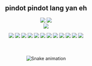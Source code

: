 <h2 align="center">pindot pindot lang yan eh</h2>
<div align="center">
  <img src="https://github-readme-stats.vercel.app/api?username=sudo-paoo&theme=dark&hide_border=false&include_all_commits=true&count_private=true">
  <img src="https://github-readme-streak-stats.herokuapp.com/?user=sudo-paoo&theme=dark&hide_border=false"><br>
  <img src="https://github-readme-stats.vercel.app/api/top-langs/?username=sudo-paoo&theme=dark&hide_border=false&include_all_commits=true&count_private=true&layout=compact">
</div>

<div>
  
</div>

<div align="center">
  <p align="center">
    <img src="https://img.shields.io/badge/html5-%23E34F26.svg?style=for-the-badge&logo=html5&logoColor=white">
    <img src="https://img.shields.io/badge/java-%23ED8B00.svg?style=for-the-badge&logo=openjdk&logoColor=white">
    <img src="https://img.shields.io/badge/javascript-%23323330.svg?style=for-the-badge&logo=javascript&logoColor=%23F7DF1E">
    <img src="https://img.shields.io/badge/php-%23777BB4.svg?style=for-the-badge&logo=php&logoColor=white">
    <img src="https://img.shields.io/badge/python-3670A0?style=for-the-badge&logo=python&logoColor=ffdd54">
    <img src="https://img.shields.io/badge/firebase-%23039BE5.svg?style=for-the-badge&logo=firebase">
    <img src="https://img.shields.io/badge/heroku-%23430098.svg?style=for-the-badge&logo=heroku&logoColor=white">
    <img src="https://img.shields.io/badge/netlify-%23000000.svg?style=for-the-badge&logo=netlify&logoColor=#00C7B7">
    <img src="https://img.shields.io/badge/node.js-6DA55F?style=for-the-badge&logo=node.js&logoColor=white">
    <img src="https://img.shields.io/badge/numpy-%23013243.svg?style=for-the-badge&logo=numpy&logoColor=white">
    <img src="https://img.shields.io/badge/pandas-%23150458.svg?style=for-the-badge&logo=pandas&logoColor=white">
    <img src="https://img.shields.io/badge/TensorFlow-%23FF6F00.svg?style=for-the-badge&logo=TensorFlow&logoColor=white">
  </p>
</div>

###

<br clear="both">
<p align="center">
  <img src="https://raw.githubusercontent.com/sudo-paoo/sudo-paoo/output/snake.svg" alt="Snake animation" />
</p>


###
